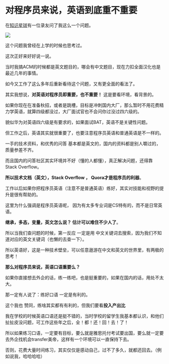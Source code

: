 # 对程序员来说，英语到底重不重要 

在[知识星球](https://mp.weixin.qq.com/s/QVF6upVMSbgvZy8lHZS3CQ)有一位录友问了我这么一个问题。

![](https://gitee.com/programmercarl/pics/raw/master/pic1/20210605193955.png)

这个问题我曾经在上学的时候也思考过。

这次正好来好好说一说。

当时我搞ACM的时候都是英文题目的，哪会有中文题目，现在力扣全面汉化也是最近几年的事情。

如今又工作了这么多年后重新看待这个问题，又有更全面的看法了。

其实我想说，**对英语对程序员即重要，也不重要！** 这是要看环境，看背景的。

如果你现在在准备秋招，或者是跳槽，目标是冲刺国内大厂，那么暂时不用花费精力学英语，就算四级都没过，大厂面试官也不会问你过没过四六级的。

貌似华为对英语四六级是有要求的，如果面试BAT，英语不是关键性问题。

但工作之后，英语其实就很重要了，也要注意程序员英语和普通英语是不一样的。

一手的技术资料，和优秀的问答 基本都是英文的，国内的资料都是别人嚼过的，质量参差不齐。

而且国内的问答社区其实环境并不好（懂的人都懂），真正解决问题，还得靠Stack Overflow。

**所以技术文档（英文），Stack Overflow ， Quora才是程序员的利器**。

工作以后如果你把程序员英语（注意不是普通英语）练好，其实对技能和视野的提升是很有帮助的。

这里为什么强调是程序员英语呢， 因为有太多专业词是CS特有的，而不是日常英语。

**继承，多态，变量，英文怎么说？ 估计可以难住不少人了**。

所以当我们查问题的时候，第一反应 一定是用 中文关键词去搜索，因为我们不知道对应的英文关键词（也懒的去查一下）。

所以英语好，这是一种技术壁垒，可以任意遨游在中文和英文的世界里，有两极的思考！

**那么对程序员来说，英语口语重要么？**

如果你直接想去外企的话，练一练吧，也是挺重要的，如果在国内的话，用处不太大。

那一定有人说了：练好口语 一定是有利的。

这个我也 赞同，练啥其实都有有利的，但我们要看**投入产出比**

我在学校的时候英语口语还是挺不错的，当时学校的留学生我基本都认识，和他们扯扯皮没问题，可工作这些年之后，全！都！还！回！去！了！

所以如果练习口语，一定要有目标，要么就是雅思托付考试要出国，要么就一定要去外企找机会transfer美帝，这样有一个环境可以一直保持下去。

否则，花费大量时间练习，其实仅仅是感动自己，过不了多久，就都还回去。（例如说我，哈哈哈哈）


